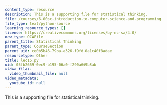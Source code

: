 ```yaml
---
content_type: resource
description: This is a supporting file for statistical thinking.
file: /courses/6-00sc-introduction-to-computer-science-and-programming-spring-2011/05fb26590ec9b19506a0f290a669b8ab_lec15.py
file_type: text/python-source
learning_resource_types: []
license: https://creativecommons.org/licenses/by-nc-sa/4.0/
ocw_type: OCWFile
parent_title: Statistical Thinking
parent_type: CourseSection
parent_uid: ce0b5b46-79ba-a326-f9fd-0a1c40f8adae
resourcetype: Other
title: lec15.py
uid: 05fb2659-0ec9-b195-06a0-f290a669b8ab
video_files:
  video_thumbnail_file: null
video_metadata:
  youtube_id: null
---
```

This is a supporting file for statistical thinking.